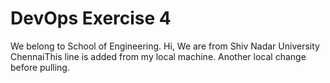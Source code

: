# DevOps Exercise 4
We belong to School of Engineering.
Hi, We are from Shiv Nadar University ChennaiThis line is added from my local machine.
Another local change before pulling.
